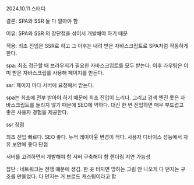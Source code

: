 2024.10.11 스터디


결론: SPA와 SSR 둘 다 알아야 함

이유: SPA와 SSR 의 장단점을 섞어서 개발해야 하기 때문

적용: 최초 진입은 SSR로 하고 그 이후는 내려 받은 자바스크립트로 SPA처럼 작동하게 한다.

spa: 최초 접근할 때 브라우저가 필요한 자바스크입트를 모두 받는다. 이후 라우팅은 이미 받은 자바스크립를 사용해 페이지를 만든다.

ssr: 페이지 마다 서버에 요청해서 받는다.

spa는 최초에 전부 받아야 하기 때문에 최초 진입이 느리다. 그리고 검색 엔진 못은 자바스크립트를 돌리지 않기 때문에 SEO에 약하다. 대신 한 번 진입하면 매우 부드럽고 좋은 사용자 경험을 제공한다.

ssr 장점

최초 진입 빠르다.
SEO 좋다.
누적 레이아웃 변경이 적다.
사용자 디바이스 성능에서 자유
보안에 좋다
단점

서버를 고려하면서 개발해야 함
서버 구축해야 함
렌더링 지연 가능성


잡단
: 네트워크는 전쟁 떄문에 생김. 한 곳 터지면 망하는 그림 안 나오게 다 던지는 구조를 만들었다. 다 던지는 거 브로드 캐스팅이라고 함
